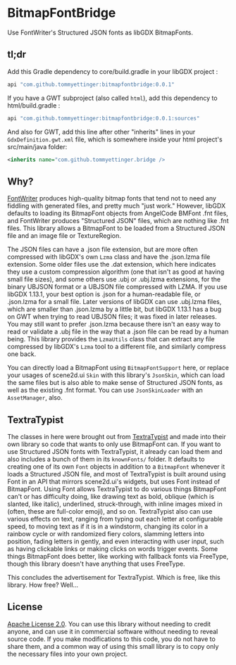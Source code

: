 # BitmapFontBridge
Use FontWriter's Structured JSON fonts as libGDX BitmapFonts.

## tl;dr
Add this Gradle dependency to core/build.gradle in your libGDX project :

```groovy
api "com.github.tommyettinger:bitmapfontbridge:0.0.1"
```

If you have a GWT subproject (also called `html`), add this dependency to html/build.gradle :

```groovy
api "com.github.tommyettinger:bitmapfontbridge:0.0.1:sources"
```

And also for GWT, add this line after other "inherits" lines in your `GdxDefinition.gwt.xml` file, which is somewhere
inside your html project's src/main/java folder:

```xml
<inherits name="com.github.tommyettinger.bridge />
```

## Why?
[FontWriter](https://github.com/tommyettinger/fontwriter) produces high-quality bitmap fonts that tend not to need any
fiddling with generated files, and pretty much "just work." However, libGDX defaults to loading its BitmapFont objects
from AngelCode BMFont .fnt files, and FontWriter produces "Structured JSON" files, which are nothing like .fnt files.
This library allows a BitmapFont to be loaded from a Structured JSON file and an image file or TextureRegion.

The JSON files can have a .json file extension, but are more often compressed with libGDX's own `Lzma` class and have
the .json.lzma file extension. Some older files use the .dat extension, which here indicates they use a custom
compression algorithm (one that isn't as good at having small file sizes), and some others use .ubj or .ubj.lzma
extensions, for the binary UBJSON format or a UBJSON file compressed with LZMA. If you use libGDX 1.13.1, your best
option is .json for a human-readable file, or .json.lzma for a small file. Later versions of libGDX can use .ubj.lzma
files, which are smaller than .json.lzma by a little bit, but libGDX 1.13.1 has a bug on GWT when trying to read UBJSON
files; it was fixed in later releases. You may still want to prefer .json.lzma because there isn't an easy way to read
or validate a .ubj file in the way that a .json file can be read by a human being. This library provides the `LzmaUtils`
class that can extract any file compressed by libGDX's `Lzma` tool to a different file, and similarly compress one back.

You can directly load a BitmapFont using `BitmapFontSupport` here, or replace your usages of scene2d.ui `Skin` with this
library's `JsonSkin`, which can load the same files but is also able to make sense of Structured JSON fonts, as well as
the existing .fnt format. You can use `JsonSkinLoader` with an `AssetManager`, also.

## TextraTypist
The classes in here were brought out from [TextraTypist](https://github.com/tommyettinger/textratypist) and made into
their own library so code that wants to only use BitmapFont can. If you want to use Structured JSON fonts with
TextraTypist, it already can load them and also includes a bunch of them in its `knownFonts/` folder. It defaults to
creating one of its own `Font` objects in addition to a `BitmapFont` whenever it loads a Structured JSON file, and most
of TextraTypist is built around using Font in an API that mirrors scene2d.ui's widgets, but uses Font instead of
BitmapFont. Using Font allows TextraTypist to do various things BitmapFont can't or has difficulty doing, like drawing
text as bold, oblique (which is slanted, like italic), underlined, struck-through, with inline images mixed in (often,
these are full-color emoji), and so on. TextraTypist also can use various effects on text, ranging from typing out each
letter at configurable speed, to moving text as if it is in a windstorm, changing its color in a rainbow cycle or with
randomized fiery colors, slamming letters into position, fading letters in gently, and even interacting with user input,
such as having clickable links or making clicks on words trigger events. Some things BitmapFont does better, like
working with fallback fonts via FreeType, though this library doesn't have anything that uses FreeType.

This concludes the advertisement for TextraTypist. Which is free, like this library. How free? Well...

## License
[Apache License 2.0](LICENSE). You can use this library without needing to credit anyone, and can use it in commercial
software without needing to reveal source code. If you make modifications to this code, you do not have to share them,
and a common way of using this small library is to copy only the necessary files into your own project.